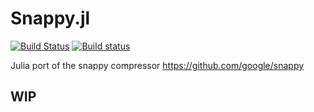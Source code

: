 # Snappy.jl
[![Build Status](https://travis-ci.org/krm01/Snappy.jl.svg?branch=master)](https://travis-ci.org/krm01/Snappy.jl)
[![Build status](https://ci.appveyor.com/api/projects/status/vhvheji9o932cjde?svg=true)](https://ci.appveyor.com/project/krm01/snappy-jl)

Julia port of the snappy compressor https://github.com/google/snappy

## WIP

